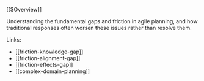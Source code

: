 [[$Overview]]

Understanding the fundamental gaps and friction in agile planning, and how traditional responses often worsen these issues rather than resolve them.

Links:
- [[friction-knowledge-gap]]
- [[friction-alignment-gap]]
- [[friction-effects-gap]]
- [[complex-domain-planning]]
